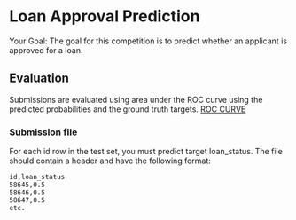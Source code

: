 # Loan Approval Prediction

Your Goal: The goal for this competition is to predict whether an applicant is approved for a loan.

## Evaluation

Submissions are evaluated using area under the ROC curve using the predicted probabilities and the ground truth targets.
 [ROC CURVE](http://en.wikipedia.org/wiki/Receiver_operating_characteristic)

 ### Submission file

 For each id row in the test set, you must predict target loan_status. The file should contain a header and have the following format:

 ```
id,loan_status
58645,0.5
58646,0.5
58647,0.5
etc.


 ```